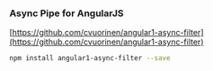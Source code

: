 ### Async Pipe for AngularJS

[https://github.com/cvuorinen/angular1-async-filter](https://github.com/cvuorinen/angular1-async-filter)

```bash
npm install angular1-async-filter --save
```